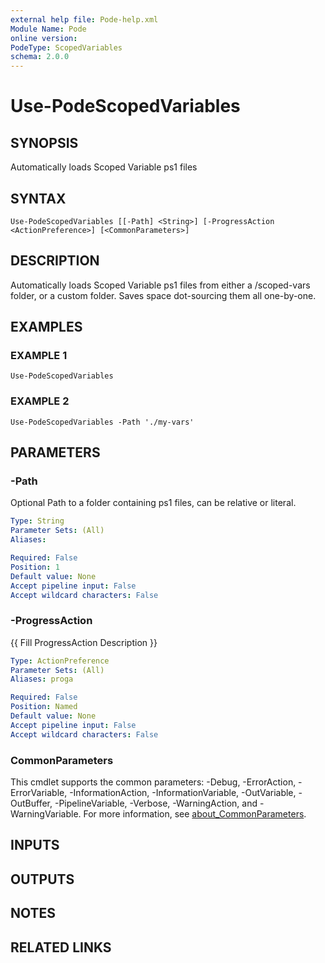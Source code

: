 ```yaml
---
external help file: Pode-help.xml
Module Name: Pode
online version:
PodeType: ScopedVariables
schema: 2.0.0
---
```


# Use-PodeScopedVariables

## SYNOPSIS
Automatically loads Scoped Variable ps1 files

## SYNTAX

```
Use-PodeScopedVariables [[-Path] <String>] [-ProgressAction <ActionPreference>] [<CommonParameters>]
```

## DESCRIPTION
Automatically loads Scoped Variable ps1 files from either a /scoped-vars folder, or a custom folder.
Saves space dot-sourcing them all one-by-one.

## EXAMPLES

### EXAMPLE 1
```
Use-PodeScopedVariables
```

### EXAMPLE 2
```
Use-PodeScopedVariables -Path './my-vars'
```

## PARAMETERS

### -Path
Optional Path to a folder containing ps1 files, can be relative or literal.

```yaml
Type: String
Parameter Sets: (All)
Aliases:

Required: False
Position: 1
Default value: None
Accept pipeline input: False
Accept wildcard characters: False
```

### -ProgressAction
{{ Fill ProgressAction Description }}

```yaml
Type: ActionPreference
Parameter Sets: (All)
Aliases: proga

Required: False
Position: Named
Default value: None
Accept pipeline input: False
Accept wildcard characters: False
```

### CommonParameters
This cmdlet supports the common parameters: -Debug, -ErrorAction, -ErrorVariable, -InformationAction, -InformationVariable, -OutVariable, -OutBuffer, -PipelineVariable, -Verbose, -WarningAction, and -WarningVariable. For more information, see [about_CommonParameters](http://go.microsoft.com/fwlink/?LinkID=113216).

## INPUTS

## OUTPUTS

## NOTES

## RELATED LINKS
